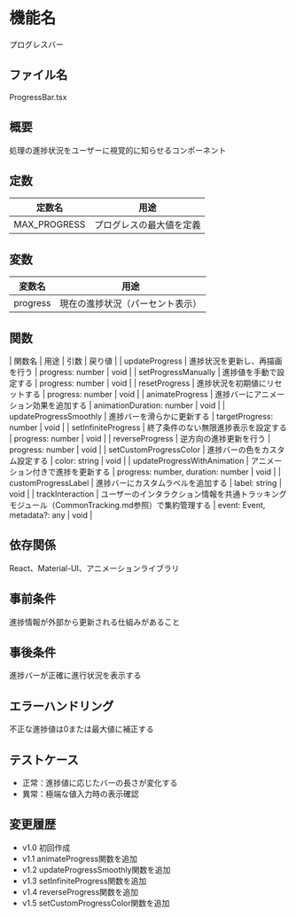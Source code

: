# 機能名
プログレスバー

## ファイル名
ProgressBar.tsx

## 概要
処理の進捗状況をユーザーに視覚的に知らせるコンポーネント

## 定数
| 定数名          | 用途                              |
| --------------- | --------------------------------- |
| MAX_PROGRESS    | プログレスの最大値を定義             |

## 変数
| 変数名       | 用途                             |
| ------------ | -------------------------------- |
| progress     | 現在の進捗状況（パーセント表示）      |

## 関数
| 関数名                   | 用途                                          | 引数                                  | 戻り値 |
| updateProgress           | 進捗状況を更新し、再描画を行う                   | progress: number                       | void   |
| setProgressManually      | 進捗値を手動で設定する                          | progress: number                       | void   |
| resetProgress            | 進捗状況を初期値にリセットする                   | progress: number                       | void   |
| animateProgress         | 進捗バーにアニメーション効果を追加する           | animationDuration: number             | void   |
| updateProgressSmoothly  | 進捗バーを滑らかに更新する                       | targetProgress: number                | void   |
| setInfiniteProgress     | 終了条件のない無限進捗表示を設定する               | progress: number                      | void   |
| reverseProgress         | 逆方向の進捗更新を行う                          | progress: number                      | void   |
| setCustomProgressColor  | 進捗バーの色をカスタム設定する                   | color: string                         | void   |
| updateProgressWithAnimation | アニメーション付きで進捗を更新する           | progress: number, duration: number    | void   |
| customProgressLabel     | 進捗バーにカスタムラベルを追加する               | label: string                         | void   |
| trackInteraction          | ユーザーのインタラクション情報を共通トラッキングモジュール（CommonTracking.md参照）で集約管理する | event: Event, metadata?: any | void   |

## 依存関係
React、Material-UI、アニメーションライブラリ

## 事前条件
進捗情報が外部から更新される仕組みがあること

## 事後条件
進捗バーが正確に進行状況を表示する

## エラーハンドリング
不正な進捗値は0または最大値に補正する

## テストケース
- 正常：進捗値に応じたバーの長さが変化する
- 異常：極端な値入力時の表示確認

## 変更履歴
- v1.0 初回作成  
- v1.1 animateProgress関数を追加  
- v1.2 updateProgressSmoothly関数を追加  
- v1.3 setInfiniteProgress関数を追加  
- v1.4 reverseProgress関数を追加  
- v1.5 setCustomProgressColor関数を追加
